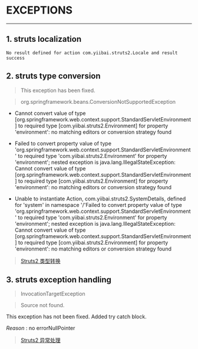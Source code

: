 # EXCEPTIONS

------

## 1. struts localization

`No result defined for action com.yiibai.struts2.Locale and result success`

## 2. struts type conversion

> This exception has been fixed.

> org.springframework.beans.ConversionNotSupportedException

* Cannot convert value of type [org.springframework.web.context.support.StandardServletEnvironment] to required type [com.yiibai.struts2.Environment] for property 'environment': no matching editors or conversion strategy found

* Failed to convert property value of type 'org.springframework.web.context.support.StandardServletEnvironment' to required type 'com.yiibai.struts2.Environment' for property 'environment'; nested exception is java.lang.IllegalStateException: Cannot convert value of type [org.springframework.web.context.support.StandardServletEnvironment] to required type [com.yiibai.struts2.Environment] for property 'environment': no matching editors or conversion strategy found

* Unable to instantiate Action, com.yiibai.struts2.SystemDetails, defined for 'system' in namespace '/'Failed to convert property value of type 'org.springframework.web.context.support.StandardServletEnvironment' to required type 'com.yiibai.struts2.Environment' for property 'environment'; nested exception is java.lang.IllegalStateException: Cannot convert value of type [org.springframework.web.context.support.StandardServletEnvironment] to required type [com.yiibai.struts2.Environment] for property 'environment': no matching editors or conversion strategy found

> [Struts2 类型转换](http://www.yiibai.com/struts_2/struts_type_conversion.html)

## 3. struts exception handling

> InvocationTargetException

> Source not found.

This exception has not been fixed. Added try catch block.

*Reason* : no errorNullPointer

> [Struts2 异常处理](http://www.yiibai.com/struts_2/struts_exception_handling.html)


